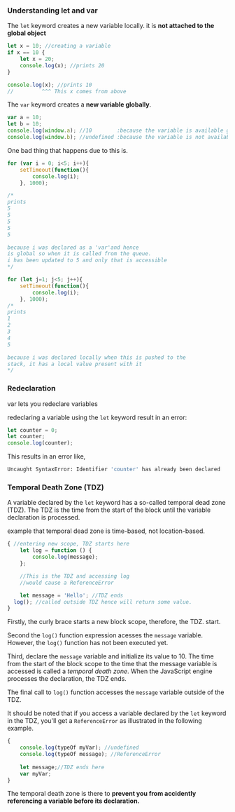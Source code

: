 ### Understanding let and var

The `let` keyword creates a new variable locally. it is **not attached to the global object**

```jsx
let x = 10; //creating a variable
if x == 10 {
	let x = 20;
	console.log(x); //prints 20
}

console.log(x); //prints 10
//         ^^^ This x comes from above
```

The `var` keyword creates a **new variable globally**. 

```jsx
var a = 10;
let b = 10;
console.log(window.a); //10        :because the variable is available globally
console.log(window.b); //undefined :because the variable is not available globally
```

One bad thing that happens due to this is.

```jsx
for (var i = 0; i<5; i++){
	setTimeout(function(){
		console.log(i);
	}, 1000);

/*
prints 
5
5
5
5
5

because i was declared as a 'var'and hence 
is global so when it is called from the queue.
i has been updated to 5 and only that is accessible
*/

for (let j=1; j<5; j++){
	setTimeout(function(){
		console.log(i);
	}, 1000);
/*
prints
1
2
3
4
5

because i was declared locally when this is pushed to the
stack, it has a local value present with it
*/
```

### Redeclaration

var lets you redeclare variables

redeclaring a variable using the `let` keyword result in an error: 

```jsx
let counter = 0;
let counter;
console.log(counter);
```

This results in an error like,

```bash
Uncaught SyntaxError: Identifier 'counter' has already been declared
```

### Temporal Death Zone (TDZ)

A variable declared by the `let` keyword has a so-called temporal dead zone (TDZ). The TDZ is the time from the start of the block until the variable declaration is processed.

example that temporal dead zone is time-based, not location-based.

```jsx
{ //entering new scope, TDZ starts here
	let log = function () {
		console.log(message);
	};

	//This is the TDZ and accessing log
	//would cause a ReferenceError

	let message = 'Hello'; //TDZ ends
  log(); //called outside TDZ hence will return some value.
}
```

Firstly, the curly brace starts a new block scope, therefore, the TDZ. start.

Second the `log()` function expression acesses the `message` variable. However, the `log()` function has not been executed yet.

Third, declare the `message` variable and initialize its value to 10. The time from the start of the block scope to the time that the message variable is accessed is called a *temporal death zone*. When the JavaScript engine processes the declaration, the TDZ ends.

The final call to `log()` function accesses the `message` variable outside of the TDZ.

It should be noted that if you access a variable declared by the `let` keyword in the TDZ, you'll get a `ReferenceError` as illustrated in the following example.

```jsx
{
	console.log(typeOf myVar); //undefined
	console.log(typeOf message); //ReferenceError
	
	let message;//TDZ ends here
	var myVar;
}
```

The temporal death zone is there to **prevent you from accidently referencing a variable before its declaration.**